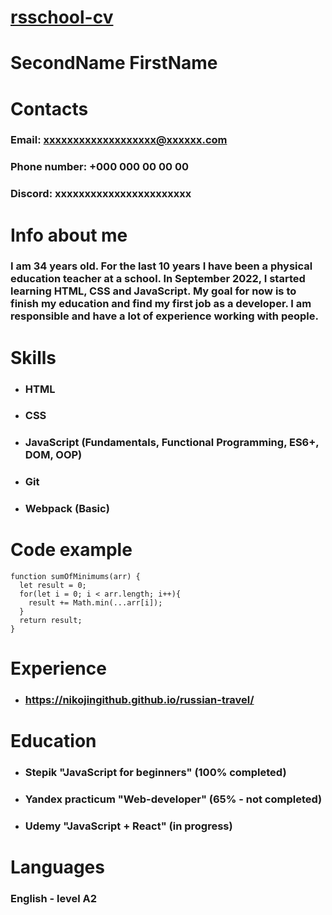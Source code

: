 # [rsschool-cv](https://nikojingithub.github.io/rsschool-cv/)
# **SecondName FirstName**
# **Contacts**
### Email: xxxxxxxxxxxxxxxxxxx@xxxxxx.com
### Phone number: +000 000 00 00 00 
### Discord: xxxxxxxxxxxxxxxxxxxxxxx
# **Info about me**
### I am 34 years old. For the last 10 years I have been a physical education teacher at a school. In September 2022, I started learning HTML, CSS and JavaScript. My goal for now is to finish my education and find my first job as a developer. I am responsible and have a lot of experience working with people.
# **Skills**
- ### HTML
- ### CSS
- ### JavaScript (Fundamentals, Functional Programming, ES6+, DOM, OOP)
- ### Git
- ### Webpack (Basic)

# **Code example**
```
function sumOfMinimums(arr) {
  let result = 0;
  for(let i = 0; i < arr.length; i++){
    result += Math.min(...arr[i]);
  }
  return result;  
}
```
# **Experience**
- ### https://nikojingithub.github.io/russian-travel/

# **Education**
- ### Stepik "JavaScript for beginners" (100% completed)
- ### Yandex practicum "Web-developer" (65% - not completed)
- ### Udemy "JavaScript + React" (in progress)

# **Languages**
### English - level A2 
